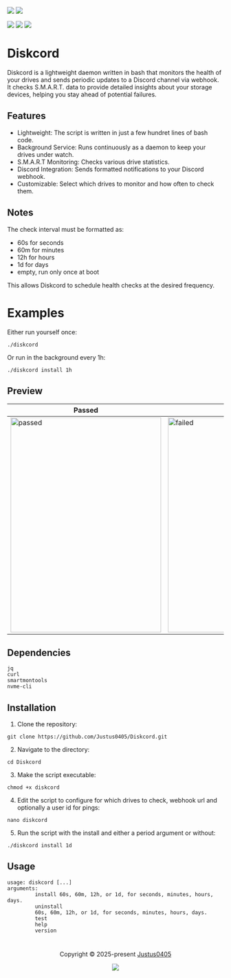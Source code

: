 <p align="left">
    <!-- Discord Badge -->
    <a href="https://discord.justus0405.com/"><img src="https://img.shields.io/discord/1370519315400495234?logo=Discord&colorA=1e1e2e&colorB=a6e3a1&style=for-the-badge"></a>
    <!-- Version Badge -->
    <a href="https://github.com/Justus0405/Diskcord/blob/main/diskcord"><img src="https://img.shields.io/badge/Version-1.0-blue?colorA=1e1e2e&colorB=cdd6f4&style=for-the-badge"></a>
</p>

<p align="left">
    <!-- Stars Badge -->
	<a href="https://github.com/Justus0405/Diskcord/stargazers"><img src="https://img.shields.io/github/stars/Justus0405/Diskcord?colorA=1e1e2e&colorB=b7bdf8&style=for-the-badge"></a>
    <!-- Issues Badge -->
	<a href="https://github.com/Justus0405/Diskcord/issues"><img src="https://img.shields.io/github/issues/Justus0405/Diskcord?colorA=1e1e2e&colorB=f5a97f&style=for-the-badge"></a>
    <!-- Contributors Badge -->
	<a href="https://github.com/Justus0405/Diskcord/contributors"><img src="https://img.shields.io/github/contributors/Justus0405/Diskcord?colorA=1e1e2e&colorB=a6da95&style=for-the-badge"></a>
</p>

# Diskcord

Diskcord is a lightweight daemon written in bash that monitors the health of your drives and sends periodic updates to a Discord channel via webhook. It checks S.M.A.R.T. data to provide detailed insights about your storage devices, helping you stay ahead of potential failures.

## Features

- Lightweight: The script is written in just a few hundret lines of bash code.
- Background Service: Runs continuously as a daemon to keep your drives under watch.
- S.M.A.R.T Monitoring: Checks various drive statistics.
- Discord Integration: Sends formatted notifications to your Discord webhook.
- Customizable: Select which drives to monitor and how often to check them.

## Notes

The check interval must be formatted as:

- 60s for seconds
- 60m for minutes
- 12h for hours
- 1d for days
- empty, run only once at boot

This allows Diskcord to schedule health checks at the desired frequency.

# Examples

Either run yourself once:

```shell
./diskcord
```

Or run in the background every 1h:

```shell
./diskcord install 1h
```
## Preview

| Passed | Failed |
| ------ | ------ |
| <img width="350" height="500" alt="passed" src="https://github.com/user-attachments/assets/23a3e2c2-bfe4-40f9-9aa1-0c983c0fe5bd" /> | <img width="350" height="500" alt="failed" src="https://github.com/user-attachments/assets/ed866f34-8315-4b84-84d8-bb7f1493e46f" /> |

## Dependencies

```plaintext
jq
curl
smartmontools
nvme-cli
```

## Installation

1. Clone the repository:

```shell
git clone https://github.com/Justus0405/Diskcord.git
```

2. Navigate to the directory:

```shell
cd Diskcord
```

3. Make the script executable:

```shell
chmod +x diskcord
```

4. Edit the script to configure for which drives to check, webhook url and optionally a user id for pings:

```shell
nano diskcord
```

5. Run the script with the install and either a period argument or without:

```shell
./diskcord install 1d
```

## Usage

```plaintext
usage: diskcord [...]
arguments:
         install 60s, 60m, 12h, or 1d, for seconds, minutes, hours, days.
         uninstall
         60s, 60m, 12h, or 1d, for seconds, minutes, hours, days.
         test
         help
         version
```

#

<p align="center">
	Copyright &copy; 2025-present <a href="https://github.com/Justus0405" target="_blank">Justus0405</a>
</p>

<p align="center">
	<a href="https://github.com/Justus0405/Diskcord/blob/main/LICENSE"><img src="https://img.shields.io/github/license/Justus0405/Diskcord?logo=Github&colorA=1e1e2e&colorB=cba6f7&style=for-the-badge"></a>
</p>
